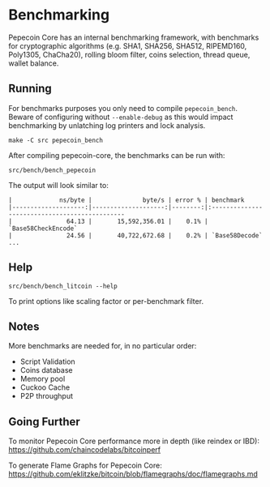 Benchmarking
============

Pepecoin Core has an internal benchmarking framework, with benchmarks
for cryptographic algorithms (e.g. SHA1, SHA256, SHA512, RIPEMD160, Poly1305, ChaCha20), rolling bloom filter, coins selection,
thread queue, wallet balance.

Running
---------------------

For benchmarks purposes you only need to compile `pepecoin_bench`. Beware of configuring without `--enable-debug` as this would impact
benchmarking by unlatching log printers and lock analysis.

    make -C src pepecoin_bench

After compiling pepecoin-core, the benchmarks can be run with:

    src/bench/bench_pepecoin

The output will look similar to:
```
|             ns/byte |              byte/s | error % | benchmark
|--------------------:|--------------------:|--------:|:----------------------------------------------
|               64.13 |       15,592,356.01 |    0.1% | `Base58CheckEncode`
|               24.56 |       40,722,672.68 |    0.2% | `Base58Decode`
...
```

Help
---------------------

    src/bench/bench_litcoin --help

To print options like scaling factor or per-benchmark filter.

Notes
---------------------
More benchmarks are needed for, in no particular order:
- Script Validation
- Coins database
- Memory pool
- Cuckoo Cache
- P2P throughput

Going Further
--------------------

To monitor Pepecoin Core performance more in depth (like reindex or IBD): https://github.com/chaincodelabs/bitcoinperf

To generate Flame Graphs for Pepecoin Core: https://github.com/eklitzke/bitcoin/blob/flamegraphs/doc/flamegraphs.md
